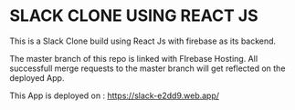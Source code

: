 # SLACK CLONE USING REACT JS

This is a Slack Clone build using React Js with firebase as its backend.

The master branch of this repo is linked with FIrebase Hosting. All successfull merge requests to the master branch will get reflected on the deployed App.

This App is deployed on : https://slack-e2dd9.web.app/
